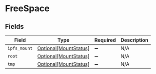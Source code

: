 # FreeSpace


## Fields

| Field                                                       | Type                                                        | Required                                                    | Description                                                 |
| ----------------------------------------------------------- | ----------------------------------------------------------- | ----------------------------------------------------------- | ----------------------------------------------------------- |
| `ipfs_mount`                                                | [Optional[MountStatus]](../../models/shared/mountstatus.md) | :heavy_minus_sign:                                          | N/A                                                         |
| `root`                                                      | [Optional[MountStatus]](../../models/shared/mountstatus.md) | :heavy_minus_sign:                                          | N/A                                                         |
| `tmp`                                                       | [Optional[MountStatus]](../../models/shared/mountstatus.md) | :heavy_minus_sign:                                          | N/A                                                         |